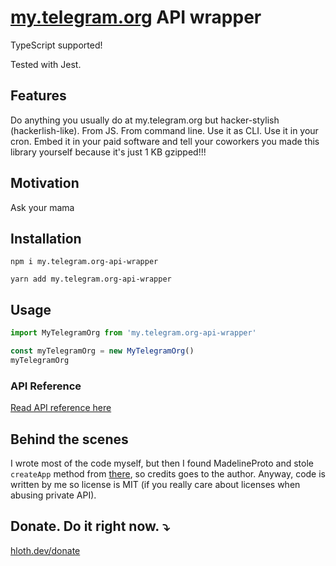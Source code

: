 # [my.telegram.org](https://my.telegram.org) API wrapper

TypeScript supported!

Tested with Jest.

## Features

Do anything you usually do at my.telegram.org but hacker-stylish (hackerlish-like). From JS. From command line. Use it as CLI. Use it in your cron. Embed it in your paid software and tell your coworkers you made this library yourself because it's just 1 KB gzipped!!!

## Motivation

Ask your mama

## Installation

```
npm i my.telegram.org-api-wrapper
```

```
yarn add my.telegram.org-api-wrapper
```

## Usage

```ts
import MyTelegramOrg from 'my.telegram.org-api-wrapper'

const myTelegramOrg = new MyTelegramOrg()
myTelegramOrg
```

### API Reference

[Read API reference here](./API.md)

## Behind the scenes

I wrote most of the code myself, but then I found MadelineProto and stole `createApp` method from [there](https://github.com/danog/MadelineProto/blob/25a509ff2e246983823297367eee86bc70c6e2b5/src/danog/MadelineProto/MyTelegramOrgWrapper.php), so credits goes to the author. Anyway, code is written by me so license is MIT (if you really care about licenses when abusing private API).

## Donate. Do it right now. ⤵️

[hloth.dev/donate](https://hloth.dev/donate)
